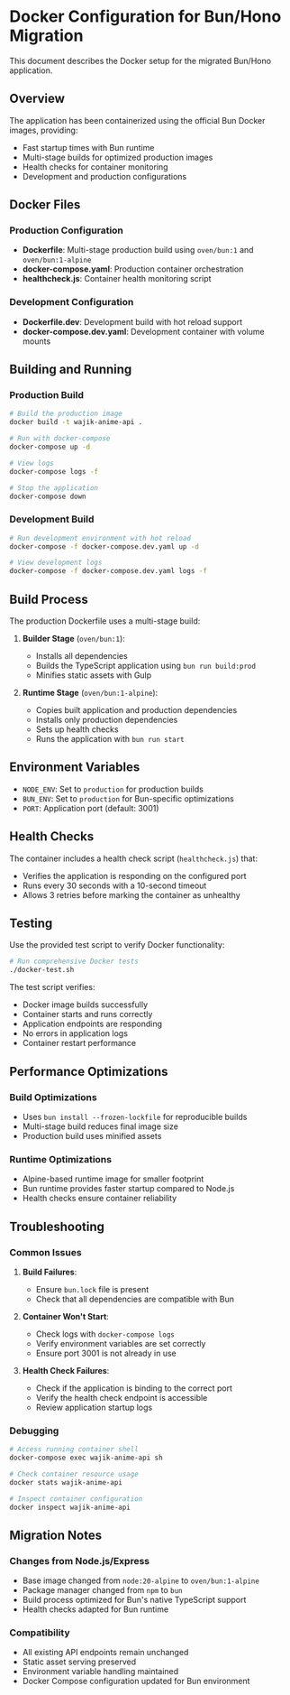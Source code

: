 # Docker Configuration for Bun/Hono Migration

This document describes the Docker setup for the migrated Bun/Hono application.

## Overview

The application has been containerized using the official Bun Docker images, providing:
- Fast startup times with Bun runtime
- Multi-stage builds for optimized production images
- Health checks for container monitoring
- Development and production configurations

## Docker Files

### Production Configuration

- **Dockerfile**: Multi-stage production build using `oven/bun:1` and `oven/bun:1-alpine`
- **docker-compose.yaml**: Production container orchestration
- **healthcheck.js**: Container health monitoring script

### Development Configuration

- **Dockerfile.dev**: Development build with hot reload support
- **docker-compose.dev.yaml**: Development container with volume mounts

## Building and Running

### Production Build

```bash
# Build the production image
docker build -t wajik-anime-api .

# Run with docker-compose
docker-compose up -d

# View logs
docker-compose logs -f

# Stop the application
docker-compose down
```

### Development Build

```bash
# Run development environment with hot reload
docker-compose -f docker-compose.dev.yaml up -d

# View development logs
docker-compose -f docker-compose.dev.yaml logs -f
```

## Build Process

The production Dockerfile uses a multi-stage build:

1. **Builder Stage** (`oven/bun:1`):
   - Installs all dependencies
   - Builds the TypeScript application using `bun run build:prod`
   - Minifies static assets with Gulp

2. **Runtime Stage** (`oven/bun:1-alpine`):
   - Copies built application and production dependencies
   - Installs only production dependencies
   - Sets up health checks
   - Runs the application with `bun run start`

## Environment Variables

- `NODE_ENV`: Set to `production` for production builds
- `BUN_ENV`: Set to `production` for Bun-specific optimizations
- `PORT`: Application port (default: 3001)

## Health Checks

The container includes a health check script (`healthcheck.js`) that:
- Verifies the application is responding on the configured port
- Runs every 30 seconds with a 10-second timeout
- Allows 3 retries before marking the container as unhealthy

## Testing

Use the provided test script to verify Docker functionality:

```bash
# Run comprehensive Docker tests
./docker-test.sh
```

The test script verifies:
- Docker image builds successfully
- Container starts and runs correctly
- Application endpoints are responding
- No errors in application logs
- Container restart performance

## Performance Optimizations

### Build Optimizations
- Uses `bun install --frozen-lockfile` for reproducible builds
- Multi-stage build reduces final image size
- Production build uses minified assets

### Runtime Optimizations
- Alpine-based runtime image for smaller footprint
- Bun runtime provides faster startup compared to Node.js
- Health checks ensure container reliability

## Troubleshooting

### Common Issues

1. **Build Failures**:
   - Ensure `bun.lock` file is present
   - Check that all dependencies are compatible with Bun

2. **Container Won't Start**:
   - Check logs with `docker-compose logs`
   - Verify environment variables are set correctly
   - Ensure port 3001 is not already in use

3. **Health Check Failures**:
   - Check if the application is binding to the correct port
   - Verify the health check endpoint is accessible
   - Review application startup logs

### Debugging

```bash
# Access running container shell
docker-compose exec wajik-anime-api sh

# Check container resource usage
docker stats wajik-anime-api

# Inspect container configuration
docker inspect wajik-anime-api
```

## Migration Notes

### Changes from Node.js/Express

- Base image changed from `node:20-alpine` to `oven/bun:1-alpine`
- Package manager changed from `npm` to `bun`
- Build process optimized for Bun's native TypeScript support
- Health checks adapted for Bun runtime

### Compatibility

- All existing API endpoints remain unchanged
- Static asset serving preserved
- Environment variable handling maintained
- Docker Compose configuration updated for Bun environment